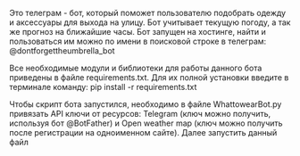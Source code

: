 Это телеграм - бот, который поможет пользователю подобрать одежду и аксессуары для выхода на улицу. Бот
учитывает текущую погоду, а так же прогноз на ближайшие часы. Бот запущен на хостинге, найти и пользоваться
им можно по имени в поисковой строке в телеграм: @dontforgettheumbrella_bot

Все необходимые модули и библиотеки для работы данного бота приведены в файле requirements.txt. Для их полной установки 
введите в терминале команду: pip install -r requirements.txt

Чтобы скрипт бота запустился, необходимо в файле WhattowearBot.py привязать API ключи от ресурсов: Telegram
(ключ можно получить, используя бот @BotFather) и Open weather map (ключ можно получить после регистрации на одноименном
сайте). Далее запустить данный файл
